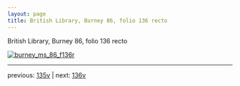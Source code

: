 ```yaml
---
layout: page
title: British Library, Burney 86, folio 136 recto
---
```


British Library, Burney 86, folio 136 recto

[![burney_ms_86_f136r](http://www.homermultitext.org/iipsrv?IIIF=/project/homer/pyramidal/deepzoom/bl/burney86imgs/v1/burney_ms_86_f136r.tif/full/800,/0/default.jpg)](http://www.homermultitext.org/ict2/?urn=urn:cite2:bl:burney86imgs.v1:burney_ms_86_f136r) 

---

previous:  [135v](../135v/) | next: [136v](../136v/)